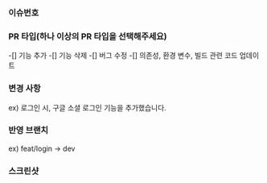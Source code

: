 <!--타이틀은 아래처럼 적어주세요
ex) [Feat] 로그인 기능 추가
    [Fix] 로그인이 안되는 문제 수정-->

### 이슈번호
<!-- 관련있는 이슈 번호(#000)을 적어주세요.
  해당 pull request merge와 함께 이슈를 닫으려면
  closed #Issue_number를 적어주세요 -->

### PR 타입(하나 이상의 PR 타입을 선택해주세요)
-[] 기능 추가
-[] 기능 삭제
-[] 버그 수정
-[] 의존성, 환경 변수, 빌드 관련 코드 업데이트

### 변경 사항
ex) 로그인 시, 구글 소셜 로그인 기능을 추가했습니다.

### 반영 브랜치
ex) feat/login -> dev

### 스크린샷
<!-- 스크린샷이 필요한 과제면 스크린샷을 첨부해주세요 -->
